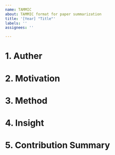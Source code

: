 ```yaml
---
name: TAMMIC
about: TAMMIC format for paper summarization
title: '[Year] "Title"'
labels: ''
assignees: ''

---
```


# 1. Auther

# 2. Motivation

# 3. Method

# 4. Insight

# 5. Contribution Summary
